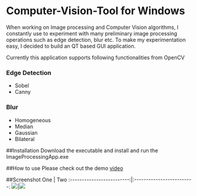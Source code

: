 # Computer-Vision-Tool for Windows

When working on Image processing and Computer Vision algorithms, I constantly use to experiment with many preliminary image processing operations such as edge detection, blur etc. To make my experimentation easy, I decided to build an QT based GUI application. 

Currently this application supports following functionalities from OpenCV

### Edge Detection
  - Sobel
  - Canny

### Blur
  - Homogeneous
  - Median
  - Gaussian
  - Bilateral
  
##Installation
Download the executable and install and run the ImageProcessingApp.exe

##How to use
Please check out the demo [video](https://nrupatunga-gmail.tinytake.com/sf/NzUyNTg4XzM0NDE0OTM)

##Screenshot
One             |  Two
:-------------------------:|:-------------------------:
![](https://github.com/nrupatunga/Computer-Vision-Tool/blob/master/screenshot/ImageProcessingApp.PNG)|![](https://github.com/nrupatunga/Computer-Vision-Tool/blob/master/screenshot/ImageProcessingApp-1.PNG)


  


